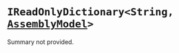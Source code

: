 # <code><span title="undefined">IReadOnlyDictionary</span><<span title="undefined">String</span>, <a href="null">AssemblyModel</a>></code>

Summary not provided.

